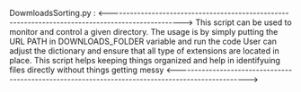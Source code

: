 DowmloadsSorting.py :
<-------------------------------------------------------------------------------------------------->
This script can be used to monitor and control a given directory.
The usage is by simply putting the URL PATH in DOWNLOADS_FOLDER variable and run the code
User can adjust the dictionary and ensure that all type of extensions are located in place.
This script helps keeping things organized and help in identifyuing files directly without things getting messy
<-------------------------------------------------------------------------------------------------->
